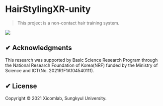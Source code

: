# HairStylingXR-unity
> This project is a non-contact hair training system.
<p>
  <a><img src="https://img.shields.io/badge/unity3d-2019.3.5-blue?style=flat-square&logo=unity"></a>
</p>

## ✔ Acknowledgments
This research was supported by Basic Science Research Program through the National Research Foundation of Korea(NRF) funded by the Ministry of Science and ICT(No. 2021R1F1A104540111).

## ✔ License
Copyright © 2021 Xicomlab, Sungkyul University.

